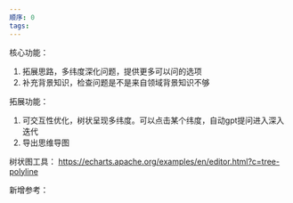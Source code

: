 ```yaml
---
顺序: 0
tags:
---
```



核心功能：
1. 拓展思路，多纬度深化问题，提供更多可以问的选项
2. 补充背景知识，检查问题是不是来自领域背景知识不够

拓展功能：
1. 可交互性优化，树状呈现多纬度。可以点击某个纬度，自动gpt提问进入深入迭代
2. 导出思维导图

树状图工具：
https://echarts.apache.org/examples/en/editor.html?c=tree-polyline

新增参考：
